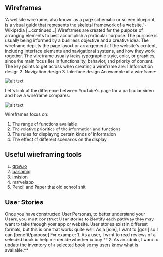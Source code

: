 ## Wireframes

'A website wireframe, also known as a page schematic or screen blueprint, is a visual guide that represents the skeletal framework of a website.' - Wikipedia
[...continued...] Wireframes are created for the purpose of arranging elements to best accomplish a particular purpose. The purpose is usually being informed by a business objective and a creative idea. The wireframe depicts the page layout or arrangement of the website's content, including interface elements and navigational systems, and how they work together. The wireframe usually lacks typographic style, color, or graphics, since the main focus lies in functionality, behavior, and priority of content.
The key points to get across when creating a wireframe are:
  1.Information design
  2. Navigation design
  3. Interface design
An example of a wireframe:

![alt text](http://3.bp.blogspot.com/-8e_J8hkX_kM/TbSz0jywljI/AAAAAAAAAY4/Nei-hnfPGaI/s1600/Balsamiq+myTube+example.jpg)


Let's look at the difference between YouTube's page for a particular video and how a wireframe compares:

![alt text](https://make.wordpress.org/support/wp-content/blogs.dir/21/files/2012/10/embed-youtube-page.jpg)


Wireframes focus on:
  1.  The range of functions available
  2.  The relative priorities of the information and functions
  3.  The rules for displaying certain kinds of information
  4.  The effect of different scenarios on the display

## Useful wireframing tools
  1. [draw.io](http://www.draw.io/)
  2. [balsamiq](http://www.balsamiq.com/)
  3. [invision](http://www.invisionapp.com/)
  4. [marvelapp](https://marvelapp.com/)
  5. Pencil and Paper that old school shit



## User Stories

Once you have constructed User Personas, to better understand your Users, you must construct User stories to identify each pathway they may want to take through your app or website.
User stories exist in different formats, but this is one that works quite well:
As a [role], I want to [goal] so I can [benefit/purpose]
For example:
    1.  As a user, I want to read reviews of a selected book to help me decide whether to buy **
    2.  As an admin, I want to update the inventory of a selected book so my users know what is available.**
